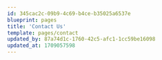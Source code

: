 ```yaml
---
id: 345cac2c-09b9-4c69-b4ce-b35025a6537e
blueprint: pages
title: 'Contact Us'
template: pages/contact
updated_by: 87a74d1c-1760-42c5-afc1-1cc59be16098
updated_at: 1709057598
---
```


